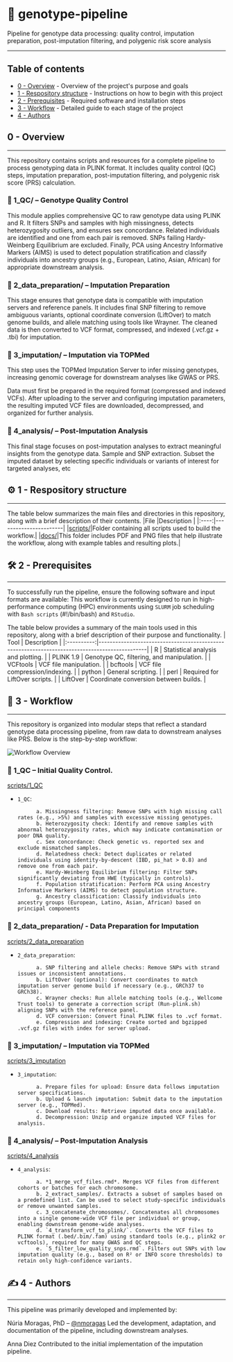 # 🧬 genotype-pipeline
<p align="left">
Pipeline for genotype data processing: quality control, imputation preparation, post-imputation filtering, and polygenic risk score analysis
</p>

---
      
    
## Table of contents

- [0 - Overview](#over) - Overview of the project's purpose and goals
- [1 - Respository structure](#rep_stru) - Instructions on how to begin with this project
- [2 - Prerequisites](#prere) - Required software and installation steps 
- [3 - Workflow](#workflow) - Detailed guide to each stage of the project
- [4 - Authors](#authors) 


## 0 - Overview <a name = "over"></a>
---

This repository contains scripts and resources for a complete pipeline to process genotyping data in PLINK format. 
It includes quality control (QC) steps, imputation preparation, post-imputation filtering, and polygenic risk score (PRS) calculation.

### 🔹  1_QC/ – Genotype Quality Control
This module applies comprehensive QC to raw genotype data using PLINK and R. It filters SNPs and samples with high missingness, detects heterozygosity outliers, and ensures sex concordance. Related individuals are identified and one from each pair is removed. SNPs failing Hardy-Weinberg Equilibrium are excluded. Finally, PCA using Ancestry Informative Markers (AIMS) is used to detect population stratification and classify individuals into ancestry groups (e.g., European, Latino, Asian, African) for appropriate downstream analysis.



### 🔹  2_data_preparation/ – Imputation Preparation
This stage ensures that genotype data is compatible with imputation servers and reference panels. It includes final SNP filtering to remove ambiguous variants, optional coordinate conversion (LiftOver) to match genome builds, and allele matching using tools like Wrayner. The cleaned data is then converted to VCF format, compressed, and indexed (.vcf.gz + .tbi) for imputation.



### 🔹  3_imputation/ – Imputation via TOPMed
This step uses the TOPMed Imputation Server to infer missing genotypes, increasing genomic coverage for downstream analyses like GWAS or PRS.

Data must first be prepared in the required format (compressed and indexed VCFs). After uploading to the server and configuring imputation parameters, the resulting imputed VCF files are downloaded, decompressed, and organized for further analysis.



### 🔹  4_analysis/ – Post-Imputation Analysis
This final stage focuses on post-imputation analyses to extract meaningful insights from the genotype data. Sample and SNP extraction. Subset the imputed dataset by selecting specific individuals or variants of interest for targeted analyses, etc

## ⚙️ 1 - Respository structure <a name = "rep_stru"></a>
---

The table below summarizes the main files and directories in this repository, along with a brief description of their contents.
|File  |Description            |
|:----:|-----------------------|
|[scripts/](scripts/)|Folder containing all scripts used to build the workflow.|
|[docs/](docs/)|This folder includes PDF and PNG files that help illustrate the workflow, along with example tables and resulting plots.|



## 🛠️ 2 - Prerequisites <a name = "prere"></a>
---
To successfully run the pipeline, ensure the following software and input formats are available:
This workflow is currently designed to run in high-performance computing (HPC) environments using `SLURM` job scheduling with `Bash scripts` (#!/bin/bash) and `RStudio`.

The table below provides a summary of the main tools used in this repository, along with a brief description of their purpose and functionality.
| Tool       | Description                                                                                   |
|:----------:|-----------------------------------------------------------------------------------------------|
| R    | Statistical analysis and plotting. |
| PLINK 1.9     | Genotype QC, filtering, and manipulation. |
| VCFtools    | VCF file manipulation.      |
| bcftools   | VCF file compression/indexing.     |
| python     | General scripting.                                   |
| perl    | Required for LiftOver scripts.     |
| LiftOver   | Coordinate conversion between builds.      |


## 🚀 3 - Workflow <a name = "workflow"></a>
---

This repository is organized into modular steps that reflect a standard genotype data processing pipeline, from raw data to downstream analyses like PRS. Below is the step-by-step workflow:


![Workflow Overview](docs/Workflow.png)


### 🔹 1_QC – Initial Quality Control.

[scripts/1_QC](scripts/1_QC)

- `1_QC`:

            a. Missingness filtering: Remove SNPs with high missing call rates (e.g., >5%) and samples with excessive missing genotypes.
            b. Heterozygosity check: Identify and remove samples with abnormal heterozygosity rates, which may indicate contamination or poor DNA quality.
            c. Sex concordance: Check genetic vs. reported sex and exclude mismatched samples.
            d. Relatedness check: Detect duplicates or related individuals using identity-by-descent (IBD, pi_hat > 0.8) and remove one from each pair.
            e. Hardy-Weinberg Equilibrium filtering: Filter SNPs significantly deviating from HWE (typically in controls).
            f. Population stratification: Perform PCA using Ancestry Informative Markers (AIMS) to detect population structure.
            g. Ancestry classification: Classify individuals into ancestry groups (European, Latino, Asian, African) based on principal components


### 🔹 2_data_preparation/ - Data Preparation for Imputation

[scripts/2_data_preparation](scripts/2_data_preparation)

- `2_data_preparation`:

            a. SNP filtering and allele checks: Remove SNPs with strand issues or inconsistent annotations.
            b. LiftOver (optional): Convert coordinates to match imputation server genome build if necessary (e.g., GRCh37 to GRCh38).
            c. Wrayner checks: Run allele matching tools (e.g., Wellcome Trust tools) to generate a correction script (Run-plink.sh) aligning SNPs with the reference panel.
            d. VCF conversion: Convert final PLINK files to .vcf format.
            e. Compression and indexing: Create sorted and bgzipped .vcf.gz files with index for server upload.

### 🔹 3_imputation/ – Imputation via TOPMed

[scripts/3_imputation](scripts/3_imputation)

- `3_imputation`:

            a. Prepare files for upload: Ensure data follows imputation server specifications.
            b. Upload & launch imputation: Submit data to the imputation server (e.g., TOPMed).
            c. Download results: Retrieve imputed data once available.
            d. Decompression: Unzip and organize imputed VCF files for analysis.


### 🔹  4_analysis/ – Post-Imputation Analysis

[scripts/4_analysis](scripts/4_analysis)

- `4_analysis`:

            a. *1_merge_vcf_files.rmd*. Merges VCF files from different cohorts or batches for each chromosome.
            b. 2_extract_samples/. Extracts a subset of samples based on a predefined list. Can be used to select study-specific individuals or remove unwanted samples.
            c. 3_concatenate_chromosomes/. Concatenates all chromosomes into a single genome-wide VCF file per individual or group, enabling downstream genome-wide analyses.
            d. `4_transform_vcf_to_plink/`. Converts the VCF files to PLINK format (.bed/.bim/.fam) using standard tools (e.g., plink2 or vcftools), required for many GWAS and QC steps.
            e. `5_filter_low_quality_snps.rmd`. Filters out SNPs with low imputation quality (e.g., based on R² or INFO score thresholds) to retain only high-confidence variants.



## ✍️ 4 - Authors <a name = "authors"></a>
---

This pipeline was primarily developed and implemented by:

Núria Moragas, PhD – [@nmoragas](https://github.com/nmoragas)
Led the development, adaptation, and documentation of the pipeline, including downstream analyses.

Anna Diez
Contributed to the initial implementation of the imputation pipeline.

